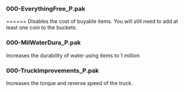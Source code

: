 ### 000-EverythingFree_P.pak
======
Disables the cost of buyable items. You will still need to add at least one coin to the buckets.

### 000-MilWaterDura_P.pak

Increases the durability of water using items to 1 million

### 000-TruckImprovements_P.pak

Increases the torque and reverse speed of the truck. 
